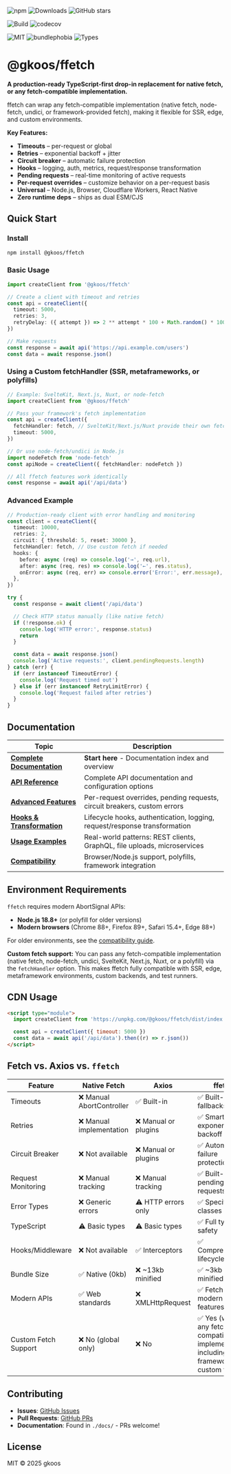 ![npm](https://img.shields.io/npm/v/@gkoos/ffetch)
![Downloads](https://img.shields.io/npm/dm/@gkoos/ffetch)
![GitHub stars](https://img.shields.io/github/stars/gkoos/ffetch?style=social)

![Build](https://github.com/gkoos/ffetch/actions/workflows/ci.yml/badge.svg)
![codecov](https://codecov.io/gh/gkoos/ffetch/branch/main/graph/badge.svg)

![MIT](https://img.shields.io/npm/l/@gkoos/ffetch)
![bundlephobia](https://badgen.net/bundlephobia/minzip/@gkoos/ffetch)
![Types](https://img.shields.io/npm/types/@gkoos/ffetch)

# @gkoos/ffetch

**A production-ready TypeScript-first drop-in replacement for native fetch, or any fetch-compatible implementation.**

ffetch can wrap any fetch-compatible implementation (native fetch, node-fetch, undici, or framework-provided fetch), making it flexible for SSR, edge, and custom environments.

**Key Features:**

- **Timeouts** – per-request or global
- **Retries** – exponential backoff + jitter
- **Circuit breaker** – automatic failure protection
- **Hooks** – logging, auth, metrics, request/response transformation
- **Pending requests** – real-time monitoring of active requests
- **Per-request overrides** – customize behavior on a per-request basis
- **Universal** – Node.js, Browser, Cloudflare Workers, React Native
- **Zero runtime deps** – ships as dual ESM/CJS

## Quick Start

### Install

```bash
npm install @gkoos/ffetch
```

### Basic Usage

```typescript
import createClient from '@gkoos/ffetch'

// Create a client with timeout and retries
const api = createClient({
  timeout: 5000,
  retries: 3,
  retryDelay: ({ attempt }) => 2 ** attempt * 100 + Math.random() * 100,
})

// Make requests
const response = await api('https://api.example.com/users')
const data = await response.json()
```

### Using a Custom fetchHandler (SSR, metaframeworks, or polyfills)

```typescript
// Example: SvelteKit, Next.js, Nuxt, or node-fetch
import createClient from '@gkoos/ffetch'

// Pass your framework's fetch implementation
const api = createClient({
  fetchHandler: fetch, // SvelteKit/Next.js/Nuxt provide their own fetch
  timeout: 5000,
})

// Or use node-fetch/undici in Node.js
import nodeFetch from 'node-fetch'
const apiNode = createClient({ fetchHandler: nodeFetch })

// All ffetch features work identically
const response = await api('/api/data')
```

### Advanced Example

```typescript
// Production-ready client with error handling and monitoring
const client = createClient({
  timeout: 10000,
  retries: 2,
  circuit: { threshold: 5, reset: 30000 },
  fetchHandler: fetch, // Use custom fetch if needed
  hooks: {
    before: async (req) => console.log('→', req.url),
    after: async (req, res) => console.log('←', res.status),
    onError: async (req, err) => console.error('Error:', err.message),
  },
})

try {
  const response = await client('/api/data')

  // Check HTTP status manually (like native fetch)
  if (!response.ok) {
    console.log('HTTP error:', response.status)
    return
  }

  const data = await response.json()
  console.log('Active requests:', client.pendingRequests.length)
} catch (err) {
  if (err instanceof TimeoutError) {
    console.log('Request timed out')
  } else if (err instanceof RetryLimitError) {
    console.log('Request failed after retries')
  }
}
```

## Documentation

| Topic                                         | Description                                                               |
| --------------------------------------------- | ------------------------------------------------------------------------- |
| **[Complete Documentation](./docs/index.md)** | **Start here** - Documentation index and overview                         |
| **[API Reference](./docs/api.md)**            | Complete API documentation and configuration options                      |
| **[Advanced Features](./docs/advanced.md)**   | Per-request overrides, pending requests, circuit breakers, custom errors  |
| **[Hooks & Transformation](./docs/hooks.md)** | Lifecycle hooks, authentication, logging, request/response transformation |
| **[Usage Examples](./docs/examples.md)**      | Real-world patterns: REST clients, GraphQL, file uploads, microservices   |
| **[Compatibility](./docs/compatibility.md)**  | Browser/Node.js support, polyfills, framework integration                 |

## Environment Requirements

`ffetch` requires modern AbortSignal APIs:

- **Node.js 18.8+** (or polyfill for older versions)
- **Modern browsers** (Chrome 88+, Firefox 89+, Safari 15.4+, Edge 88+)

For older environments, see the [compatibility guide](./docs/compatibility.md).

**Custom fetch support:**
You can pass any fetch-compatible implementation (native fetch, node-fetch, undici, SvelteKit, Next.js, Nuxt, or a polyfill) via the `fetchHandler` option. This makes ffetch fully compatible with SSR, edge, metaframework environments, custom backends, and test runners.

## CDN Usage

```html
<script type="module">
  import createClient from 'https://unpkg.com/@gkoos/ffetch/dist/index.min.js'

  const api = createClient({ timeout: 5000 })
  const data = await api('/api/data').then((r) => r.json())
</script>
```

## Fetch vs. Axios vs. `ffetch`

| Feature              | Native Fetch              | Axios                | ffetch                                                                                 |
| -------------------- | ------------------------- | -------------------- | -------------------------------------------------------------------------------------- |
| Timeouts             | ❌ Manual AbortController | ✅ Built-in          | ✅ Built-in with fallbacks                                                             |
| Retries              | ❌ Manual implementation  | ❌ Manual or plugins | ✅ Smart exponential backoff                                                           |
| Circuit Breaker      | ❌ Not available          | ❌ Manual or plugins | ✅ Automatic failure protection                                                        |
| Request Monitoring   | ❌ Manual tracking        | ❌ Manual tracking   | ✅ Built-in pending requests                                                           |
| Error Types          | ❌ Generic errors         | ⚠️ HTTP errors only  | ✅ Specific error classes                                                              |
| TypeScript           | ⚠️ Basic types            | ⚠️ Basic types       | ✅ Full type safety                                                                    |
| Hooks/Middleware     | ❌ Not available          | ✅ Interceptors      | ✅ Comprehensive lifecycle hooks                                                       |
| Bundle Size          | ✅ Native (0kb)           | ❌ ~13kb minified    | ✅ ~3kb minified                                                                       |
| Modern APIs          | ✅ Web standards          | ❌ XMLHttpRequest    | ✅ Fetch + modern features                                                             |
| Custom Fetch Support | ❌ No (global only)       | ❌ No                | ✅ Yes (wrap any fetch-compatible implementation, including framework or custom fetch) |

## Contributing

- **Issues**: [GitHub Issues](https://github.com/gkoos/ffetch/issues)
- **Pull Requests**: [GitHub PRs](https://github.com/gkoos/ffetch/pulls)
- **Documentation**: Found in `./docs/` - PRs welcome!

## License

MIT © 2025 gkoos
